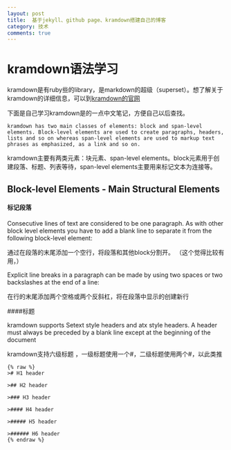 ```yaml
---
layout: post
title:  基于jekyll、github page、kramdown搭建自己的博客
category: 技术
comments: true
---
```



# kramdown语法学习  

 kramdown是有ruby些的library，是markdown的超级（superset）。想了解关于kramdown的详细信息，可以到[kramdown的官网](http://kramdown.gettalong.org/index.html)  

下面是自己学习kramdown是的一点中文笔记，方便自己以后查找。  

    kramdown has two main classes of elements: block and span-level elements. Block-level elements are used to create paragraphs, headers, lists and so on whereas span-level elements are used to markup text phrases as emphasized, as a link and so on.  

kramdown主要有两类元素：块元素、span-level elements。block元素用于创建段落、标题、列表等待，span-level elements主要用来标记文本为连接等。 

## Block-level Elements - Main Structural Elements  

#### 标记段落   
Consecutive lines of text are considered to be one paragraph. As with other block level elements you have to add a blank line to separate it from the following block-level element:

通过在段落的末尾添加一个空行，将段落和其他block分割开。 （这个觉得比较有用，）

Explicit line breaks in a paragraph can be made by using two spaces or two backslashes at the end of a line:

在行的末尾添加两个空格或两个反斜杠，将在段落中显示的创建新行

####标题

kramdown supports Setext style headers and atx style headers. A header must always be preceded by a blank line except at the beginning of the document

kramdown支持六级标题 ，一级标题使用一个#，二级标题使用两个#，以此类推

~~~
{% raw %}
># H1 header

>## H2 header

>### H3 header

>#### H4 header

>##### H5 header

>###### H6 header
{% endraw %}
~~~

